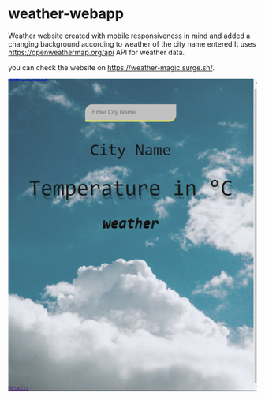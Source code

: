 # weather-webapp
Weather website created with mobile responsiveness in mind and added a changing background according to weather of the city name entered
It uses https://openweathermap.org/api API for weather data.

you can check the website on https://weather-magic.surge.sh/.


<img src="/images/weather.PNG">
